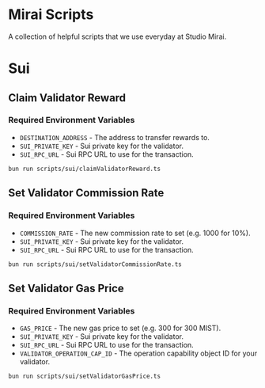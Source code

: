 # Mirai Scripts

A collection of helpful scripts that we use everyday at Studio Mirai.

# Sui

## Claim Validator Reward

### Required Environment Variables

- `DESTINATION_ADDRESS` - The address to transfer rewards to.
- `SUI_PRIVATE_KEY` - Sui private key for the validator.
- `SUI_RPC_URL` - Sui RPC URL to use for the transaction.

```
bun run scripts/sui/claimValidatorReward.ts
```

## Set Validator Commission Rate

### Required Environment Variables

- `COMMISSION_RATE` - The new commission rate to set (e.g. 1000 for 10%).
- `SUI_PRIVATE_KEY` - Sui private key for the validator.
- `SUI_RPC_URL` - Sui RPC URL to use for the transaction.

```
bun run scripts/sui/setValidatorCommissionRate.ts
```

## Set Validator Gas Price

### Required Environment Variables

- `GAS_PRICE` - The new gas price to set (e.g. 300 for 300 MIST).
- `SUI_PRIVATE_KEY` - Sui private key for the validator.
- `SUI_RPC_URL` - Sui RPC URL to use for the transaction.
- `VALIDATOR_OPERATION_CAP_ID` - The operation capability object ID for your validator.

```
bun run scripts/sui/setValidatorGasPrice.ts
```

